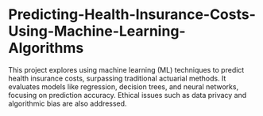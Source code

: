 # Predicting-Health-Insurance-Costs-Using-Machine-Learning-Algorithms
This project explores using machine learning (ML) techniques to predict health insurance costs, surpassing traditional actuarial methods. It evaluates models like regression, decision trees, and neural networks, focusing on prediction accuracy. Ethical issues such as data privacy and algorithmic bias are also addressed.
